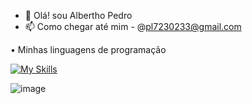 - 👋 Olá! sou Albertho Pedro
- 📫 Como chegar até mim - @pl7230233@gmail.com


• Minhas linguagens de programação
  
[![My Skills](https://skillicons.dev/icons?i=js,html,css,java)](https://skillicons.dev)



![image](https://github.com/user-attachments/assets/206f4584-e938-46e9-ac7e-a4b305aecb60)
